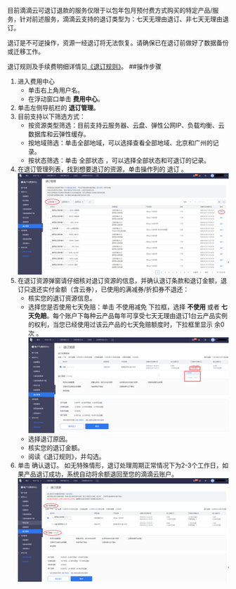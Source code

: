 目前滴滴云可退订退款的服务仅限于以包年包月预付费方式购买的特定产品/服务，针对前述服务，滴滴云支持的退订类型为：七天无理由退订、非七天无理由退订。

退订是不可逆操作，资源一经退订将无法恢复。请确保已在退订前做好了数据备份或迁移工作。

退订规则及手续费明细详情见[《退订规则》](/static/费用中心产品文档/07-退订管理/退订规则.md)。
##操作步骤
1. 进入费用中心
	- 单击右上角用户名。
	- 在浮动窗口单击 **费用中心**。
2. 单击左侧导航栏的 **退订管理**。
3. 目前支持以下筛选方式：
	- 按资源类型筛选：目前支持云服务器、云盘、弹性公网IP、负载均衡、云数据库和云弹性缓存。
	- 按地域筛选：单击全部地域，可以选择查看全部地域、北京和广州的记录。
	- 按状态筛选：单击 全部状态 ，可以选择全部状态和可退订的记录。
4. 在退订管理列表，找到想要退订的资源，单击操作列的 退订 。
 ![avatar](./picture/7.1.png)
5. 在退订资源弹窗请仔细核对退订资源的信息，并确认退订条款和退订金额，退订只退还实付金额（含云券），已使用的满减券/折扣券不退还：
	- 核实您的退订资源信息。
	- 选择您是否使用七天免赔：单击 不使用减免 下拉框，选择 **不使用** 或者 **七天免赔**。每个账户下每种云产品每年可享受七天无理由退订1台云产品实例的权利，当您已经使用过该云产品的七天免赔额度时，下拉框里显示 余0次 。
![avatar](./picture/7.3.png)	
	- 选择退订原因。
	- 核实您的退订金额。
	- 阅读《退订规则》，并勾选。
6. 单击 确认退订。 如无特殊情形，退订处理周期正常情况下为2-3个工作日，如果产品退订成功，系统自动将余额退回至您的滴滴云账户。
![avatar](./picture/7.2.png)

